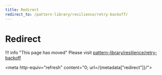 ```yaml
---
title: Redirect
redirect_to: /pattern-library/resilience/retry-backoff/
---
```


# Redirect

!!! info "This page has moved"
    Please visit [pattern-library/resilience/retry-backoff](../../pattern-library/resilience/retry-backoff.md)

<meta http-equiv="refresh" content="0; url=/{metadata["redirect"]}/">